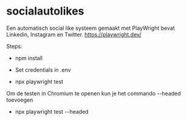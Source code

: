 # socialautolikes

Een automatisch social like systeem gemaakt met PlayWright bevat Linkedin, Instagram en Twitter.
https://playwright.dev/

Steps:
- npm install

- Set credentials in .env

- npx playwright test

Om de testen in Chromium te openen kun je het commando --headed toevoegen

- npx playwright test --headed
